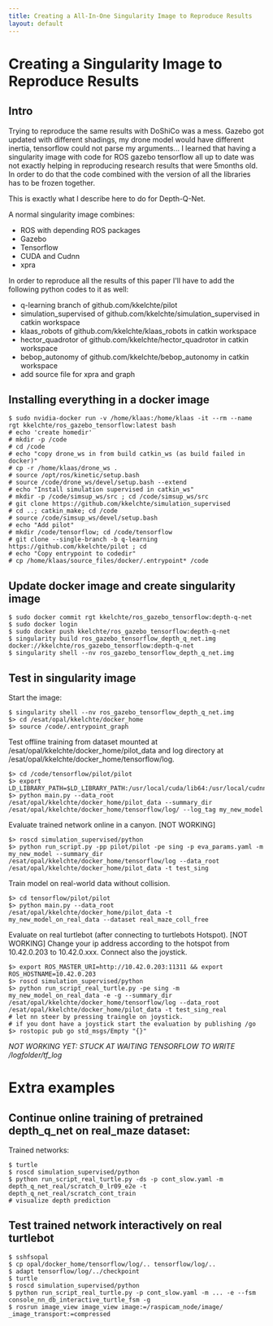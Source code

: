 ```yaml
---
title: Creating a All-In-One Singularity Image to Reproduce Results
layout: default
---
```

# Creating a Singularity Image to Reproduce Results

## Intro

Trying to reproduce the same results with DoShiCo was a mess. Gazebo got updated with different shadings, my drone model would have different inertia, tensorflow could not parse my arguments... I learned that having a singularity image with code for ROS gazebo tensorflow all up to date was not exactly helping in reproducing research results that were 5months old. In order to do that the code combined with the version of all the libraries has to be frozen together.

This is exactly what I describe here to do for Depth-Q-Net.

A normal singularity image combines:

- ROS with depending ROS packages
- Gazebo
- Tensorflow
- CUDA and Cudnn
- xpra

In order to reproduce all the results of this paper I'll have to add the following python codes to it as well:

- q-learning branch of github.com/kkelchte/pilot
- simulation_supervised of github.com/kkelchte/simulation_supervised in catkin workspace
- klaas_robots of github.com/kkelchte/klaas_robots in catkin workspace
- hector_quadrotor of github.com/kkelchte/hector_quadrotor in catkin workspace
- bebop_autonomy of github.com/kkelchte/bebop_autonomy in catkin workspace
- add source file for xpra and graph


## Installing everything in a docker image

```
$ sudo nvidia-docker run -v /home/klaas:/home/klaas -it --rm --name rgt kkelchte/ros_gazebo_tensorflow:latest bash
# echo 'create homedir'
# mkdir -p /code
# cd /code
# echo "copy drone_ws in from build catkin_ws (as build failed in docker)"
# cp -r /home/klaas/drone_ws . 
# source /opt/ros/kinetic/setup.bash
# source /code/drone_ws/devel/setup.bash --extend
# echo "Install simulation supervised in catkin_ws"
# mkdir -p /code/simsup_ws/src ; cd /code/simsup_ws/src
# git clone https://github.com/kkelchte/simulation_supervised
# cd ..; catkin_make; cd /code
# source /code/simsup_ws/devel/setup.bash
# echo "Add pilot"
# mkdir /code/tensorflow; cd /code/tensorflow
# git clone --single-branch -b q-learning https://github.com/kkelchte/pilot ; cd
# echo "Copy entrypoint to codedir"
# cp /home/klaas/source_files/docker/.entrypoint* /code
```

## Update docker image and create singularity image

```
$ sudo docker commit rgt kkelchte/ros_gazebo_tensorflow:depth-q-net
$ sudo docker login
$ sudo docker push kkelchte/ros_gazebo_tensorflow:depth-q-net
$ singularity build ros_gazebo_tensorflow_depth_q_net.img docker://kkelchte/ros_gazebo_tensorflow:depth-q-net
$ singularity shell --nv ros_gazebo_tensorflow_depth_q_net.img
```

## Test in singularity image

Start the image: 

```
$ singularity shell --nv ros_gazebo_tensorflow_depth_q_net.img
$> cd /esat/opal/kkelchte/docker_home
$> source /code/.entrypoint_graph
```

Test offline training from dataset mounted at /esat/opal/kkelchte/docker_home/pilot_data and log directory at /esat/opal/kkelchte/docker_home/tensorflow/log.

```
$> cd /code/tensorflow/pilot/pilot
$> export LD_LIBRARY_PATH=$LD_LIBRARY_PATH:/usr/local/cuda/lib64:/usr/local/cudnn/lib64
$> python main.py --data_root /esat/opal/kkelchte/docker_home/pilot_data --summary_dir /esat/opal/kkelchte/docker_home/tensorflow/log/ --log_tag my_new_model
```

Evaluate trained network online in a canyon. [NOT WORKING]

```
$> roscd simulation_supervised/python
$> python run_script.py -pp pilot/pilot -pe sing -p eva_params.yaml -m my_new_model --summary_dir /esat/opal/kkelchte/docker_home/tensorflow/log --data_root /esat/opal/kkelchte/docker_home/pilot_data -t test_sing 
```

Train model on real-world data without collision.

```
$> cd tensorflow/pilot/pilot
$> python main.py --data_root /esat/opal/kkelchte/docker_home/pilot_data -t my_new_model_on_real_data --dataset real_maze_coll_free
```

Evaluate on real turtlebot (after connecting to turtlebots Hotspot). [NOT WORKING]
Change your ip address according to the hotspot from 10.42.0.203 to 10.42.0.xxx.
Connect also the joystick.

```
$> export ROS_MASTER_URI=http://10.42.0.203:11311 && export ROS_HOSTNAME=10.42.0.203
$> roscd simulation_supervised/python
$> python run_script_real_turtle.py -pe sing -m my_new_model_on_real_data -e -g --summary_dir /esat/opal/kkelchte/docker_home/tensorflow/log --data_root /esat/opal/kkelchte/docker_home/pilot_data -t test_sing_real
# let nn steer by pressing traingle on joystick.
# if you dont have a joystick start the evaluation by publishing /go 
$> rostopic pub go std_msgs/Empty "{}"
```

*NOT WORKING YET: STUCK AT WAITING TENSORFLOW TO WRITE /logfolder/tf_log*

# Extra examples

## Continue online training of pretrained depth_q_net on real_maze dataset:

Trained networks:

```
$ turtle
$ roscd simulation_supervised/python
$ python run_script_real_turtle.py -ds -p cont_slow.yaml -m depth_q_net_real/scratch_0_lr09_e2e -t depth_q_net_real/scratch_cont_train
# visualize depth prediction
```


## Test trained network interactively on real turtlebot

```
$ sshfsopal
$ cp opal/docker_home/tensorflow/log/.. tensorflow/log/..
$ adapt tensorflow/log/../checkpoint
$ turtle
$ roscd simulation_supervised/python
$ python run_script_real_turtle.py -p cont_slow.yaml -m ... -e --fsm console_nn_db_interactive_turtle_fsm -g
$ rosrun image_view image_view image:=/raspicam_node/image/ _image_transport:=compressed
```
